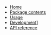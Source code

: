 * [Home](index.md)
* [Package contents](info/)
* [Usage](usage.md)
* [Development](development.md)]
* [API reference](reference/)
